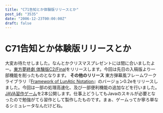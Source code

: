 ```yaml
---
title: "C71告知とか体験版リリースとか"
post_id: "3535"
date: "2006-12-23T00:00:00Z"
draft: false
---
```


# C71告知とか体験版リリースとか

大変お待たせしました。なんとかクリスマスプレゼントには間に合いましたよー。[東方夢終劇 体験版C2/Final](/!/thC/)をリリースします。今回は先日の入稿版より一部機能を削ったものとなります。 **その他のリリース** 東方弾幕風フレームワークライブラリ『[Framework of LunAtic Notation](/tag/flan)』のバージョン0.2eをリリースしました。今回は一部の処理高速化、及び一部便利機能の追加などを行いました。 [JAVA習作ゲーム](/category/products/apps?tag=java)を2本公開します。仕事上どうしてもJavaのスキルが必要となったので勉強がてら習作として製作したものです。まぁ、ゲームってか寧ろ単なるシミュレータなんだけどね。
